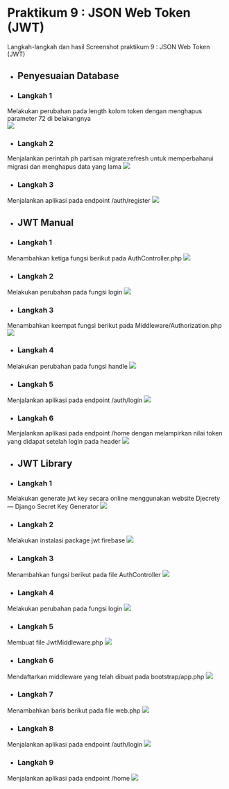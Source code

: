 # Praktikum  9 : JSON Web Token (JWT)

Langkah-langkah dan hasil Screenshot praktikum  9 :  JSON Web Token (JWT)
* ## Penyesuaian Database
* ### Langkah 1
Melakukan perubahan pada length kolom token dengan menghapus parameter 72 di belakangnya</br>
![](../Screenshoot/Modul9/1.png)
* ### Langkah 2
Menjalankan perintah ph partisan migrate:refresh untuk memperbaharui migrasi dan menghapus data yang lama
![](../Screenshoot/Modul9/2.png)
* ### Langkah 3
Menjalankan aplikasi pada endpoint /auth/register
![](../Screenshoot/Modul8/3.png)

* ## JWT Manual
* ### Langkah 1
Menambahkan ketiga fungsi berikut pada AuthController.php
![](../Screenshoot/Modul9/4.png)
* ### Langkah 2
Melakukan perubahan pada fungsi login
![](../Screenshoot/Modul9/5.png)
* ### Langkah 3
Menambahkan keempat fungsi berikut pada Middleware/Authorization.php
![](../Screenshoot/Modul9/6.png)
* ### Langkah 4
Melakukan perubahan pada fungsi handle
![](../Screenshoot/Modul9/7.png)
* ### Langkah 5
Menjalankan aplikasi pada endpoint /auth/login
![](../Screenshoot/Modul9/8.png)
* ### Langkah 6
Menjalankan aplikasi pada endpoint /home dengan melampirkan nilai token yang didapat setelah login pada header
![](../Screenshoot/Modul9/9.png)

* ## JWT Library
* ### Langkah 1
Melakukan generate jwt key secara online menggunakan website Djecrety ― Django Secret Key Generator
![](../Screenshoot/Modul9/10.1.png)
* ### Langkah 2
Melakukan instalasi package jwt firebase
![](../Screenshoot/Modul9/10.2.png)
* ### Langkah 3
Menambahkan fungsi berikut pada file AuthController
![](../Screenshoot/Modul9/11.png)
* ### Langkah 4
Melakukan perubahan pada fungsi login
![](../Screenshoot/Modul9/12.png)
* ### Langkah 5
Membuat file JwtMiddleware.php
![](../Screenshoot/Modul9/13.png)
* ### Langkah 6
Mendaftarkan middleware yang telah dibuat pada bootstrap/app.php
![](../Screenshoot/Modul9/14.png)
* ### Langkah 7
Menambahkan baris berikut pada file web.php
![](../Screenshoot/Modul9/15.png)
* ### Langkah 8
Menjalankan aplikasi pada endpoint /auth/login
![](../Screenshoot/Modul8/16.png)
* ### Langkah 9
Menjalankan aplikasi pada endpoint /home
![](../Screenshoot/Modul8/17.png)
